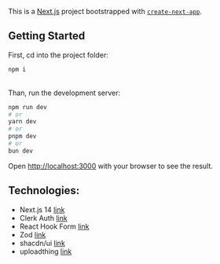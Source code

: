 This is a [Next.js](https://nextjs.org/) project bootstrapped with [`create-next-app`](https://github.com/vercel/next.js/tree/canary/packages/create-next-app).

## Getting Started

First, cd into the project folder:
```bash
npm i
```

<br/>
Than, run the development server:

```bash
npm run dev
# or
yarn dev
# or
pnpm dev
# or
bun dev
```


Open [http://localhost:3000](http://localhost:3000) with your browser to see the result.


## Technologies:

- Next.js 14 [link](https://nextjs.org/)
- Clerk Auth [link](https://clerk.com/docs/quickstarts/nextjs)
- React Hook Form [link](https://react-hook-form.com/)
- Zod [link](https://zod.dev/)
- shacdn/ui [link](https://ui.shadcn.com/docs/installation/next)
- uploadthing [link](https://docs.uploadthing.com/api-reference/react)
